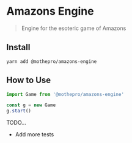 # Amazons Engine

> Engine for the esoteric game of Amazons

## Install

`yarn add @mothepro/amazons-engine`

## How to Use

```typescript
import Game from '@mothepro/amazons-engine'

const g = new Game
g.start()
```

TODO...

+ Add more tests

